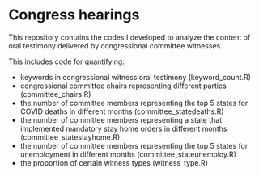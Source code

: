 # Congress hearings
This repository contains the codes I developed to analyze the content of oral testimony delivered by congressional committee witnesses.

This includes code for quantifying:

- keywords in congressional witness oral testimony (keyword_count.R)
- congressional committee chairs representing different parties (committee_chairs.R)
- the number of committee members representing the top 5 states for COVID deaths in different months (committee_statedeaths.R)
- the number of committee members representing a state that implemented mandatory stay home orders in different months (committee_statestayhome.R)
- the number of committee members representing the top 5 states for unemployment in different months (committee_stateunemploy.R)
- the proportion of certain witness types (witness_type.R)
